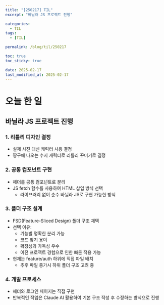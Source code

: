 ```yaml
---
title: "[250217] TIL"
excerpt: "바닐라 JS 프로젝트 진행"

categories:
  - TIL
tags:
  - [TIL]

permalink: /blog/til/250217

toc: true
toc_sticky: true

date: 2025-02-17
last_modified_at: 2025-02-17
---
```



# 오늘 한 일

## 바닐라 JS 프로젝트 진행

### 1. 리틀리 디자인 결정
- 실제 사진 대신 캐릭터 사용 결정
- 짱구에 나오는 수지 캐릭터로 리틀리 꾸미기로 결정

### 2. 공통 컴포넌트 구현
- 헤더를 공통 컴포넌트로 분리
- JS fetch 함수를 사용하여 HTML 삽입 방식 선택
  - 라이브러리 없이 순수 바닐라 JS로 구현 가능한 방식

### 3. 폴더 구조 설계
- FSD(Feature-Sliced Design) 폴더 구조 채택
- 선택 이유:
  - 기능별 명확한 분리 가능
  - 코드 찾기 용이
  - 확장성과 가독성 우수
  - 이전 프로젝트 경험으로 인한 빠른 적용 가능
- 현재는 feature/auth 하위에 직접 파일 배치
  - 추후 파일 증가시 하위 폴더 구조 고려 중

### 4. 개발 프로세스
- 헤더와 로그인 페이지는 직접 구현
- 반복적인 작업은 Claude AI 활용하여 기본 구조 작성 후 수정하는 방식으로 진행